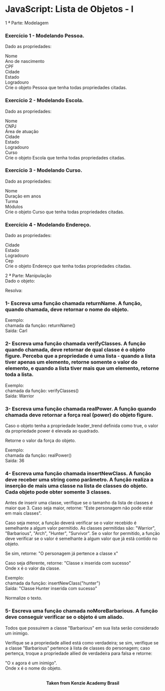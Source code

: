 <h1>JavaScript: Lista de Objetos - I</h1>

1 ª Parte: Modelagem

<h3>Exercício 1 - Modelando Pessoa.</h3>

Dado as propriedades:

Nome  
Ano de nascimento  
CPF  
Cidade  
Estado  
Logradouro  
Crie o objeto Pessoa que tenha todas propriedades citadas.  

<h3>Exercício 2 - Modelando Escola.</h3>

Dado as propriedades:

Nome  
CNPJ  
Área de atuação  
Cidade  
Estado  
Logradouro  
Curso  
Crie o objeto Escola que tenha todas propriedades citadas.  

<h3>Exercício 3 - Modelando Curso.</h3>

Dado as propriedades:

Nome  
Duração em anos  
Turma  
Módulos  
Crie o objeto Curso que tenha todas propriedades citadas.  

<h3>Exercício 4 - Modelando Endereço.</h3>

Dado as propriedades:

Cidade  
Estado  
Logradouro  
Cep  
Crie o objeto Endereço que tenha todas propriedades citadas.  

2 ª Parte: Manipulação  
Dado o objeto:

Resolva:

<h3>1- ⁠Escreva uma função chamada returnName. A função, quando chamada, deve retornar o nome do objeto.</h3>

Exemplo:  
chamada da função: returnName()  
Saída: Carl

<h3>2- Escreva uma função chamada verifyClasses. A função quando chamada, deve retornar de qual classe é o objeto figure. Perceba que a propriedade é uma lista - quando a lista tiver apenas um elemento, retorne somente o valor do elemento, e quando a lista tiver mais que um elemento, retorne toda a lista.</h3>

Exemplo:  
chamada da função: verifyClasses()  
Saída: Warrior

<h3>3- Escreva uma função chamada realPower. A função quando chamada deve retornar a força real (power) do objeto figure.</h3>

Caso o objeto tenha a propriedade leader_trend definida como true, o valor da propriedade power é elevada ao quadrado.

Retorne o valor da força do objeto.

Exemplo:  
chamada da função: realPower()  
Saída: 36

<h3>4- Escreva uma função chamada insertNewClass. A função deve receber uma string como parâmetro. A função realiza a inserção de mais uma classe na lista de classes do objeto. Cada objeto pode obter somente 3 classes.</h3>

Antes de inserir uma classe, verifique se o tamanho da lista de classes é maior que 3. Caso seja maior, retorne: ⁠"Este personagem não pode estar em mais classes".

Caso seja menor, a função deverá verificar se o valor recebido é semelhante a algum valor permitido. As classes permitidas são:⁠ ⁠"Warrior", "Barbarious", "Arch", "Hunter", "Survivor". ⁠Se o valor for permitido, a função deve verificar se o valor é semelhante à algum valor que já está contido no objeto.

Se sim, retorne: "O personagem já pertence a classe x"

Caso seja diferente, retorne: ⁠"Classe x inserida com sucesso"  
Onde x é o valor da classe.

Exemplo:  
chamada da função: insertNewClass("hunter")  
Saída: ⁠"Classe Hunter inserida com sucesso"  

⁠Normalize o texto.

<h3>5- Escreva uma função chamada noMoreBarbarious. A função deve conseguir verificar se o objeto é um aliado.</h3>

Todos que possuírem a classe "Barbarious" em sua lista serão considerado um inimigo.

Verifique se a propriedade allied está como verdadeira; se sim, verifique se a classe "Barbarious" pertence à lista de classes do personagem; caso pertença, troque a propriedade allied de verdadeira para falsa e retorne:

⁠"O x agora é um inimigo".  
Onde x é o nome do objeto.
<br>
<br>

<p align="center"><b>Taken from Kenzie Academy Brasil</b></p>
